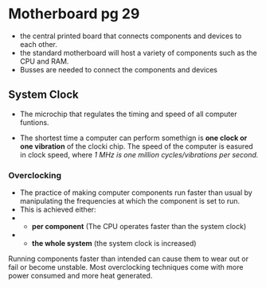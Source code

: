 # Motherboard pg 29

-   the central printed board that connects components and devices to each other.
-   the standard motherboard will host a variety of components such as the CPU and RAM.
-   Busses are needed to connect the components and devices

## System Clock

-   The microchip that regulates the timing and speed of all computer funtions.

-   The shortest time a computer can perform somethign is **one clock or one vibration** of the clocki chip. The speed of the computer is easured in clock speed, where _1 MHz is one million cycles/vibrations per second._

### Overclocking

-   The practice of making computer components run faster than usual by manipulating the frequencies at which the component is set to run.
-   This is achieved either:
-   -   **per component** (The CPU operates faster than the system clock)
-   -   **the whole system** (the system clock is increased)

Running components faster than intended can cause them to wear out or fail or become unstable. Most overclocking techniques come with more power consumed and more heat generated.
